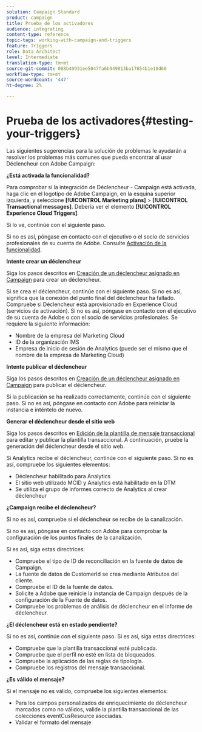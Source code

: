 ```yaml
---
solution: Campaign Standard
product: campaign
title: Prueba de los activadores
audience: integrating
content-type: reference
topic-tags: working-with-campaign-and-triggers
feature: Triggers
role: Data Architect
level: Intermediate
translation-type: tm+mt
source-git-commit: 088b49931ee5047fa6b949813ba17654b1e10d60
workflow-type: tm+mt
source-wordcount: '447'
ht-degree: 2%

---
```



# Prueba de los activadores{#testing-your-triggers}

Las siguientes sugerencias para la solución de problemas le ayudarán a resolver los problemas más comunes que pueda encontrar al usar Déclencheur con Adobe Campaign:

**¿Está activada la funcionalidad?**

Para comprobar si la integración de Déclencheur - Campaign está activada, haga clic en el logotipo de Adobe Campaign, en la esquina superior izquierda, y seleccione **[!UICONTROL Marketing plans]** > **[!UICONTROL Transactional messages]**. Debería ver el elemento **[!UICONTROL Experience Cloud Triggers]**.

Si lo ve, continúe con el siguiente paso.

Si no es así, póngase en contacto con el ejecutivo o el socio de servicios profesionales de su cuenta de Adobe. Consulte [Activación de la funcionalidad](../../integrating/using/configuring-triggers-in-experience-cloud.md#activating-the-functionality).

**Intente crear un déclencheur**

Siga los pasos descritos en [Creación de un déclencheur asignado en Campaign](../../integrating/using/using-triggers-in-campaign.md#creating-a-mapped-trigger-in-campaign) para crear un déclencheur.

Si se crea el déclencheur, continúe con el siguiente paso. Si no es así, significa que la conexión del punto final del déclencheur ha fallado. Compruebe si Déclencheur está aprovisionado en Experience Cloud (servicios de activación). Si no es así, póngase en contacto con el ejecutivo de su cuenta de Adobe o con el socio de servicios profesionales. Se requiere la siguiente información:

* Nombre de la empresa del Marketing Cloud
* ID de la organización IMS
* Empresa de inicio de sesión de Analytics (puede ser el mismo que el nombre de la empresa de Marketing Cloud)

**Intente publicar el déclencheur**

Siga los pasos descritos en [Creación de un déclencheur asignado en Campaign](../../integrating/using/using-triggers-in-campaign.md#creating-a-mapped-trigger-in-campaign) para publicar el déclencheur.

Si la publicación se ha realizado correctamente, continúe con el siguiente paso. Si no es así, póngase en contacto con Adobe para reiniciar la instancia e inténtelo de nuevo.

**Generar el déclencheur desde el sitio web**

Siga los pasos descritos en [Edición de la plantilla de mensaje transaccional](../../integrating/using/using-triggers-in-campaign.md#editing-the-transactional-message-template) para editar y publicar la plantilla transaccional. A continuación, pruebe la generación del déclencheur desde el sitio web.

Si Analytics recibe el déclencheur, continúe con el siguiente paso. Si no es así, compruebe los siguientes elementos:

* Déclencheur habilitado para Analytics
* El sitio web utilizado MCID y Analytics está habilitado en la DTM
* Se utiliza el grupo de informes correcto de Analytics al crear déclencheur

**¿Campaign recibe el déclencheur?**

Si no es así, compruebe si el déclencheur se recibe de la canalización.

Si no es así, póngase en contacto con Adobe para comprobar la configuración de los puntos finales de la canalización.

Si es así, siga estas directrices:

* Compruebe el tipo de ID de reconciliación en la fuente de datos de Campaign.
* La fuente de datos de CustomerId se crea mediante Atributos del cliente.
* Compruebe el ID de la fuente de datos.
* Solicite a Adobe que reinicie la instancia de Campaign después de la configuración de la Fuente de datos.
* Compruebe los problemas de análisis de déclencheur en el informe de déclencheur.

**¿El déclencheur está en estado pendiente?**

Si no es así, continúe con el siguiente paso. Si es así, siga estas directrices:

* Compruebe que la plantilla transaccional esté publicada.
* Compruebe que el perfil no esté en lista de bloqueados.
* Compruebe la aplicación de las reglas de tipología.
* Compruebe los registros del mensaje transaccional.

**¿Es válido el mensaje?**

Si el mensaje no es válido, compruebe los siguientes elementos:

* Para los campos personalizados de enriquecimiento de déclencheur marcados como no válidos, valide la plantilla transaccional de las colecciones eventCusResource asociadas.
* Validar el formato del mensaje

